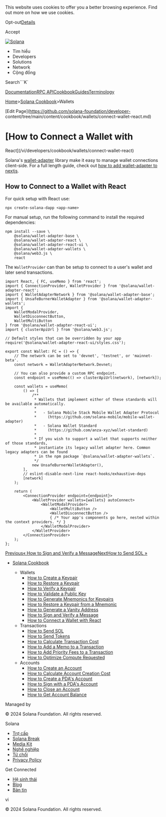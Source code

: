 This website uses cookies to offer you a better browsing experience. Find out
more on how we use cookies.

Opt-out[Details](/vi/privacy-policy#collection-of-information)

Accept

[![Solana](/_next/static/media/logotype-dark.f79d530d.svg)](/vi)

  * Tìm hiểu
  * Developers
  * Solutions
  * Network
  * Cộng đồng 

Search```K`

[Documentation](/vi/docs)[RPC
API](/vi/docs/rpc)[Cookbook](/vi/developers/cookbook)[Guides](/vi/developers/guides)[Terminology](/vi/docs/terminology)

[Home](/vi)>[Solana Cookbook](/vi/developers/cookbook)>Wallets

[Edit Page](https://github.com/solana-foundation/developer-
content/tree/main/content/cookbook/wallets/connect-wallet-react.md)

# [How to Connect a Wallet with
React](/vi/developers/cookbook/wallets/connect-wallet-react)

Solana's [wallet-adapter](https://github.com/anza-xyz/wallet-adapter) library
make it easy to manage wallet connections client-side. For a full length
guide, check out [how to add wallet-adapter to
nextjs](/vi/developers/guides/wallets/add-solana-wallet-adapter-to-nextjs).

## How to Connect to a Wallet with React #

For quick setup with React use:

    
    
    npx create-solana-dapp <app-name>

For manual setup, run the following command to install the required
dependencies:

    
    
    npm install --save \
        @solana/wallet-adapter-base \
        @solana/wallet-adapter-react \
        @solana/wallet-adapter-react-ui \
        @solana/wallet-adapter-wallets \
        @solana/web3.js \
        react

The `WalletProvider` can than be setup to connect to a user's wallet and later
send transactions.

    
    
    import React, { FC, useMemo } from 'react';
    import { ConnectionProvider, WalletProvider } from '@solana/wallet-adapter-react';
    import { WalletAdapterNetwork } from '@solana/wallet-adapter-base';
    import { UnsafeBurnerWalletAdapter } from '@solana/wallet-adapter-wallets';
    import {
        WalletModalProvider,
        WalletDisconnectButton,
        WalletMultiButton
    } from '@solana/wallet-adapter-react-ui';
    import { clusterApiUrl } from '@solana/web3.js';
     
    // Default styles that can be overridden by your app
    require('@solana/wallet-adapter-react-ui/styles.css');
     
    export const Wallet: FC = () => {
        // The network can be set to 'devnet', 'testnet', or 'mainnet-beta'.
        const network = WalletAdapterNetwork.Devnet;
     
        // You can also provide a custom RPC endpoint.
        const endpoint = useMemo(() => clusterApiUrl(network), [network]);
     
        const wallets = useMemo(
            () => [
                /**
                 * Wallets that implement either of these standards will be available automatically.
                 *
                 *   - Solana Mobile Stack Mobile Wallet Adapter Protocol
                 *     (https://github.com/solana-mobile/mobile-wallet-adapter)
                 *   - Solana Wallet Standard
                 *     (https://github.com/anza-xyz/wallet-standard)
                 *
                 * If you wish to support a wallet that supports neither of those standards,
                 * instantiate its legacy wallet adapter here. Common legacy adapters can be found
                 * in the npm package `@solana/wallet-adapter-wallets`.
                 */
                new UnsafeBurnerWalletAdapter(),
            ],
            // eslint-disable-next-line react-hooks/exhaustive-deps
            [network]
        );
     
        return (
            <ConnectionProvider endpoint={endpoint}>
                <WalletProvider wallets={wallets} autoConnect>
                    <WalletModalProvider>
                        <WalletMultiButton />
                        <WalletDisconnectButton />
                        { /* Your app's components go here, nested within the context providers. */ }
                    </WalletModalProvider>
                </WalletProvider>
            </ConnectionProvider>
        );
    };

[Previous« How to Sign and Verify a
Message](/vi/developers/cookbook/wallets/sign-message)[NextHow to Send SOL
»](/vi/developers/cookbook/transactions/send-sol)

  * [Solana Cookbook](/vi/developers/cookbook)

    * Wallets
      * [How to Create a Keypair](/vi/developers/cookbook/wallets/create-keypair)
      * [How to Restore a Keypair](/vi/developers/cookbook/wallets/restore-keypair)
      * [How to Verify a Keypair](/vi/developers/cookbook/wallets/verify-keypair)
      * [How to Validate a Public Key](/vi/developers/cookbook/wallets/check-publickey)
      * [How to Generate Mnemonics for Keypairs](/vi/developers/cookbook/wallets/generate-mnemonic)
      * [How to Restore a Keypair from a Mnemonic](/vi/developers/cookbook/wallets/restore-from-mnemonic)
      * [How to Generate a Vanity Address](/vi/developers/cookbook/wallets/generate-vanity-address)
      * [How to Sign and Verify a Message](/vi/developers/cookbook/wallets/sign-message)
      * [How to Connect a Wallet with React](/vi/developers/cookbook/wallets/connect-wallet-react)
    * Transactions
      * [How to Send SOL](/vi/developers/cookbook/transactions/send-sol)
      * [How to Send Tokens](/vi/developers/cookbook/transactions/send-tokens)
      * [How to Calculate Transaction Cost](/vi/developers/cookbook/transactions/calculate-cost)
      * [How to Add a Memo to a Transaction](/vi/developers/cookbook/transactions/add-memo)
      * [How to Add Priority Fees to a Transaction](/vi/developers/cookbook/transactions/add-priority-fees)
      * [How to Optimize Compute Requested](/vi/developers/cookbook/transactions/optimize-compute)
    * Accounts
      * [How to Create an Account](/vi/developers/cookbook/accounts/create-account)
      * [How to Calculate Account Creation Cost](/vi/developers/cookbook/accounts/calculate-rent)
      * [How to Create a PDA's Account](/vi/developers/cookbook/accounts/create-pda-account)
      * [How to Sign with a PDA's Account](/vi/developers/cookbook/accounts/sign-with-pda)
      * [How to Close an Account](/vi/developers/cookbook/accounts/close-account)
      * [How to Get Account Balance](/vi/developers/cookbook/accounts/get-account-balance)

Managed by

[](/vi)

[](/youtube)[](/twitter)[](/discord)[](/reddit)[](/github)[](/telegram)

© 2024 Solana Foundation. All rights reserved.

Solana

  * [Trợ cấp](https://solana.org/grants)
  * [Solana Break](https://break.solana.com/)
  * [Media Kit](/vi/branding)
  * [Nghề nghiệp ](https://jobs.solana.com/)
  * [Từ chối](/vi/tos)
  * [Privacy Policy](/vi/privacy-policy)

Get Connected

  * [Hệ sinh thái](/vi/ecosystem)
  * [Blog](/vi/news)
  * [Bản tin](/vi/newsletter)

vi

© 2024 Solana Foundation. All rights reserved.

